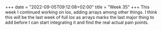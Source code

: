 +++
date = "2022-09-05T09:12:08+02:00"
title = "Week 35"
+++
This week I continued working on lox, adding arrays among other things. I think this will be the last week of full lox as arrays marks the last major thing to add before I can start integrating it and find the real actual pain points.

